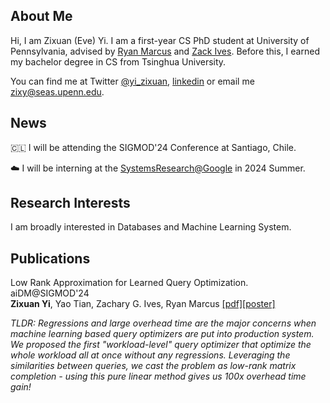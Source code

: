 ## About Me

Hi, I am Zixuan (Eve) Yi. I am a first-year CS PhD student at University of Pennsylvania, advised by [Ryan Marcus](https://rmarcus.info/blog/) and [Zack Ives](https://www.cis.upenn.edu/~zives/). Before this, I earned my bachelor degree in CS from Tsinghua University.

You can find me at Twitter [@yi_zixuan](https://twitter.com/yi_zixuan),  [linkedin](https://www.linkedin.com/in/zixuan-yi-073ab01b0/) or email me [zixy@seas.upenn.edu](mailto:zixy@seas.upenn.edu). 

## News

🇨🇱 I will be attending the SIGMOD'24 Conference at Santiago, Chile. 

☁️ I will be interning at the [SystemsResearch@Google](https://techsysinfra.google/research/) in 2024 Summer.

## Research Interests

I am broadly interested in Databases and Machine Learning System.

## Publications

Low Rank Approximation for Learned Query Optimization.  \
aiDM@SIGMOD'24 \
**Zixuan Yi**, Yao Tian, Zachary G. Ives, Ryan Marcus [[pdf]](https://zixy17.github.io/pdf/aiDM.pdf)[[poster]](https://zixy17.github.io/pdf/NEDB2024.pdf)

<em>TLDR: Regressions and large overhead time are the major concerns when machine learning based query optimizers are put into production system. We proposed the first "workload-level" query optimizer that optimize the whole workload all at once without any regressions. Leveraging the similarities between queries, we cast the problem as low-rank matrix completion - using this pure linear method gives us 100x overhead time gain!</em>
